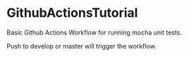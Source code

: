 # GithubActionsTutorial

Basic Github Actions Workflow for running mocha unit tests. 

Push to develop or master will trigger the workflow. 
